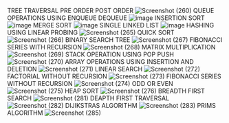 TREE TRAVERSAL PRE ORDER POST ORDER
![Screenshot (260)](https://user-images.githubusercontent.com/113332132/190201001-292e93f2-8a97-4513-bb7c-1c2d21b4cad5.png)
QUEUE OPERATIONS USING ENQUEUE DEQUEUE
![image](https://user-images.githubusercontent.com/113332132/190201508-d6266c80-0617-4b61-a9df-9469c8cb0661.png)
INSERTION SORT
![image](https://user-images.githubusercontent.com/113332132/190201762-44f7dce4-544b-4dc3-bdf3-8ae8c37b7134.png)
MERGE SORT
![image](https://user-images.githubusercontent.com/113332132/190201907-4ae77a73-ff4d-4e40-8502-2c91005a987e.png)
SINGLE LINKED LIST
![image](https://user-images.githubusercontent.com/113332132/190202085-ff257adc-de0e-470d-9d10-ed406efe1708.png)
HASHING USING LINEAR PROBING
![Screenshot (265)](https://user-images.githubusercontent.com/113332132/190202620-c12913c8-4675-4846-8d05-ff5dd6819f37.png)
QUICK SORT
![Screenshot (266)](https://user-images.githubusercontent.com/113332132/190202936-cbd6d084-68b1-41a9-8957-aba80101d1d2.png)
BINARY SEARCH TREE
![Screenshot (267)](https://user-images.githubusercontent.com/113332132/190203699-3863beee-738b-431b-a267-a4a9a794ff29.png)
FIBONACCI SERIES WITH RECURSION
![Screenshot (268)](https://user-images.githubusercontent.com/113332132/190204496-c08e5158-33c7-4938-9c43-7d94d31358da.png)
MATRIX MULTIPLICATION
![Screenshot (269)](https://user-images.githubusercontent.com/113332132/190204826-e21354f4-6eaa-4c93-98e7-23926d28afb0.png)
STACK OPERATION USING POP PUSH
![Screenshot (270)](https://user-images.githubusercontent.com/113332132/190205377-3509b2df-5cd4-47ed-91ca-cfa1666d65db.png)
ARRAY OPERATIONS USING INSERTION AND DELETION
![Screenshot (271)](https://user-images.githubusercontent.com/113332132/190206066-34d0c2d0-797c-4312-94af-8f286bd03889.png)
LINEAR SEARCH 
![Screenshot (272)](https://user-images.githubusercontent.com/113332132/190206442-6330cc70-23ad-4655-acb6-39c5848f1817.png)
FACTORIAL WITHOUT RECURSION
![Screenshot (273)](https://user-images.githubusercontent.com/113332132/190206783-efc6f46e-7d5f-4941-aa0d-06297923b426.png)
FIBONACCI SERIES WITHOUT RECURSION
![Screenshot (274)](https://user-images.githubusercontent.com/113332132/190207279-2bd9da8b-aa5d-4e84-b23c-c1034425bbba.png)
ODD OR EVEN
![Screenshot (275)](https://user-images.githubusercontent.com/113332132/190207673-351ddece-9b55-4084-a271-e3402fd68af9.png)
HEAP SORT
![Screenshot (276)](https://user-images.githubusercontent.com/113332132/190211636-d05291c0-199d-4bfb-89a5-5273cc6317fe.png)
BREADTH FIRST SEARCH 
![Screenshot (281)](https://user-images.githubusercontent.com/113332132/190290804-f2c91968-0973-45df-9e0a-63ab227dc6e8.png)
DEAPTH FIRST TRAVERSAL
![Screenshot (282)](https://user-images.githubusercontent.com/113332132/190292068-f26c06d8-e47a-4d6f-a620-cf3a03517621.png)
DIJIKSTRAS ALGORITHM
![Screenshot (283)](https://user-images.githubusercontent.com/113332132/190300680-452badd2-b1ea-480a-87ee-891eb6287dbd.png)
PRIMS ALGORITHM
![Screenshot (285)](https://user-images.githubusercontent.com/113332132/190302466-8b598fbb-1904-49bd-a2fe-f5fc9a942c09.png)



